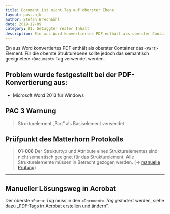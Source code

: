 ```yaml
---
title: Document ist nicht Tag auf oberster Ebene
layout: post.njk
author: Stefan Brechbühl
date: 2019-12-09
category: 01. Getaggter realer Inhalt
description: Ein aus Word konvertiertes PDF enthält als oberster Container das <Part> Element. Für die oberste Strukturebene sollte jedoch das semantisch geeignetere <Document> Tag verwendet werden.
---
```


Ein aus Word konvertiertes PDF enthält als oberster Container das `<Part>` Element. Für die oberste Strukturebene sollte jedoch das semantisch geeignetere `<Document>` Tag verwendet werden.

## Problem wurde festgestellt bei der PDF-Konvertierung aus:

- Microsoft Word 2013 für Windows

## PAC 3 Warnung

> Strukturelement „Part“ als Basiselement verwendet

## Prüfpunkt des Matterhorn Protokolls

> **01-006** Der Strukturtyp und Attribute eines Strukturelementes sind nicht semantisch geeignet für das Strukturelement. Alle Strukturelemente müssen in Betracht gezogen werden. (→ [manuelle Prüfung](/de/glossary/#manuelle-prüfung))

---

## Manueller Lösungsweg in Acrobat

Der oberste `<Part>` _Tag_ muss in den `<Document>` _Tag_ geändert werden, siehe dazu [„PDF-Tags in Acrobat erstellen und ändern“](/de/basics/acrobat/create-and-modify-pdf-tags-in-acrobat/).
